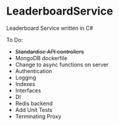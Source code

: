 # LeaderboardService
Leaderboard Service written in C#

To Do:

* ~~Standardise API controllers~~
* MongoDB dockerfile
* Change to async functions on server
* Authentication
* Logging
* Indexes
* Interfaces
* DI
* Redis backend
* Add Unit Tests
* Terminating Proxy
